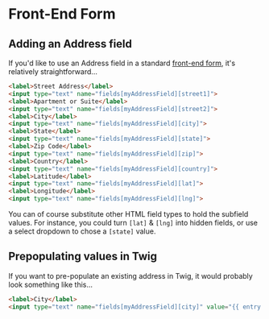 # Front-End Form

## Adding an Address field

If you'd like to use an Address field in a standard [front-end form](https://docs.craftcms.com/v3/dev/examples/entry-form.html), it's relatively straightforward...

```html
<label>Street Address</label>
<input type="text" name="fields[myAddressField][street1]">
<label>Apartment or Suite</label>
<input type="text" name="fields[myAddressField][street2]">
<label>City</label>
<input type="text" name="fields[myAddressField][city]">
<label>State</label>
<input type="text" name="fields[myAddressField][state]">
<label>Zip Code</label>
<input type="text" name="fields[myAddressField][zip]">
<label>Country</label>
<input type="text" name="fields[myAddressField][country]">
<label>Latitude</label>
<input type="text" name="fields[myAddressField][lat]">
<label>Longitude</label>
<input type="text" name="fields[myAddressField][lng]">
```

You can of course substitute other HTML field types to hold the subfield values. For instance, you could turn `[lat]` & `[lng]` into hidden fields, or use a select dropdown to chose a  `[state]` value.

## Prepopulating values in Twig

If you want to pre-populate an existing address in Twig, it would probably look something like this...

```html
<label>City</label>
<input type="text" name="fields[myAddressField][city]" value="{{ entry.myAddressField.city }}">
```

<!-- TODO: Support AJAX endpoints
## Dynamically updating via JavaScript

You may want to populate the front-end Address fields dynamically using something a bit more complex. Perhaps you are doing an [address lookup](/geocoding/) on the front-end, and want to automatically fill in your form fields. Fortunately, the data returned from your lookup will fit nicely into the form fields shown above.

[See more info about Geocoding via AJAX...](/geocoding/via-ajax/)

Most likely, you will want to call the `/one` endpoint via AJAX. This will give you exactly one Address with which to update the form. You could potentially ping `/all`, and then somehow prompt the user to select which Address they want to use. Or if the only thing you want to update dynamically is the coordinates, just use the `/coords` endpoint.

::: tip 
The Google Maps plugin is unopinionated about which JavaScript framework or approach you use. How you choose to return the data from your AJAX call into the form is entirely up to you.
:::
-->
